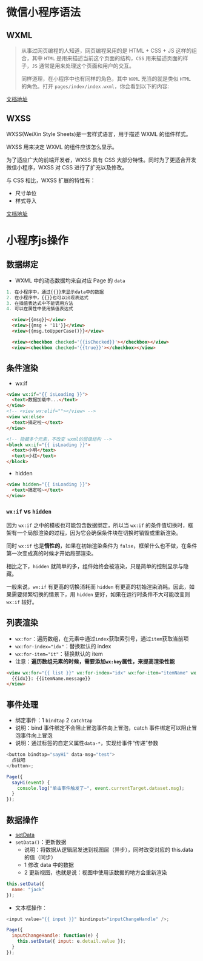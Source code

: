 # 微信小程序语法

## WXML

> 从事过网页编程的人知道，网页编程采用的是 HTML + CSS + JS 这样的组合，其中 `HTML` 是用来描述当前这个页面的结构，`CSS` 用来描述页面的样子，`JS` 通常是用来处理这个页面和用户的交互。
>
> 同样道理，在小程序中也有同样的角色，其中 `WXML` 充当的就是类似 `HTML` 的角色。打开 `pages/index/index.wxml`，你会看到以下的内容:

[文档地址](https://developers.weixin.qq.com/miniprogram/dev/quickstart/basic/file.html#json-%E9%85%8D%E7%BD%AE)

## WXSS

WXSS(WeiXin Style Sheets)是一套样式语言，用于描述 WXML 的组件样式。

WXSS 用来决定 WXML 的组件应该怎么显示。

为了适应广大的前端开发者，WXSS 具有 CSS 大部分特性。同时为了更适合开发微信小程序，WXSS 对 CSS 进行了扩充以及修改。

与 CSS 相比，WXSS 扩展的特性有：

- 尺寸单位
- 样式导入

[文档地址](https://developers.weixin.qq.com/miniprogram/dev/framework/view/wxss.html)



# 小程序js操作

## 数据绑定

- WXML 中的动态数据均来自对应 Page 的 `data`

```js
1. 在小程序中，通过{{}}来显示data中的数据
2. 在小程序中，{{}}也可以出现表达式
3. 在插值表达式中不能调用方法
4. 可以在属性中使用插值表达式
```

```html
  <view>{{msg}}</view>
  <view>{{msg + '11'}}</view>
  <view>{{msg.toUpperCase()}}</view>

  <view><checkbox checked='{{isChecked}}'></checkbox></view>
  <view><checkbox checked='{{true}}'></checkbox></view>
```

## 条件渲染

- wx:if

```html
<view wx:if="{{ isLoading }}">
  <text>数据加载中...</text>
</view>
<!-- <view wx:elif=""></view> -->
<view wx:else>
  <text>搞定啦~</text>
</view>

<!-- 隐藏多个元素，不改变 wxml的层级结构 -->
<block wx:if="{{ isLoading }}">
  <text>小明</text>
  <text>小红</text>
</block>
```

- hidden

```html
<view hidden="{{ isLoading }}">
  <text>搞定啦~</text>
</view>
```

### `wx:if` vs `hidden`

因为 `wx:if` 之中的模板也可能包含数据绑定，所以当 `wx:if` 的条件值切换时，框架有一个局部渲染的过程，因为它会确保条件块在切换时销毁或重新渲染。

同时 `wx:if` 也是**惰性的**，如果在初始渲染条件为 `false`，框架什么也不做，在条件第一次变成真的时候才开始局部渲染。

相比之下，`hidden` 就简单的多，组件始终会被渲染，只是简单的控制显示与隐藏。

一般来说，`wx:if` 有更高的切换消耗而 `hidden` 有更高的初始渲染消耗。因此，如果需要频繁切换的情景下，用 `hidden` 更好，如果在运行时条件不大可能改变则 `wx:if` 较好。



## 列表渲染

- `wx:for`：遍历数组，在元素中通过`index`获取索引号，通过`item`获取当前项
- `wx:for-index="idx"`：替换默认的 index
- `wx:for-item="it"`：替换默认的 item
- 注意：**遍历数组元素的时候，需要添加`wx:key`属性，来提高渲染性能**

```html
<view wx:for="{{ list }}" wx:for-index="idx" wx:for-item="itemName" wx:key="itemName.id">
  {{idx}}: {{itemName.message}}
</view>
```

## 事件处理

- 绑定事件：1 `bindtap` 2 `catchtap`
- 说明：bind 事件绑定不会阻止冒泡事件向上冒泡，catch 事件绑定可以阻止冒泡事件向上冒泡
- 说明：通过标签的自定义属性`data-*`，实现给事件“传递”参数

```js
<button bindtap="sayHi" data-msg="test">
  点我吧
</button>;

Page({
  sayHi(event) {
    console.log("单击事件触发了~", event.currentTarget.dataset.msg);
  }
});
```

## 数据操作

- [setData](https://mp.weixin.qq.com/debug/wxadoc/dev/framework/app-service/page.html)
- `setData()`：更新数据
  - 说明：将数据从逻辑层发送到视图层（异步），同时改变对应的 this.data 的值（同步）
  - 1 修改 data 中的数据
  - 2 更新视图，也就是说：视图中使用该数据的地方会重新渲染

```js
this.setData({
  name: "jack"
});
```

- 文本框操作：

```js
<input value="{{ input }}" bindinput="inputChangeHandle" />;

Page({
  inputChangeHandle: function(e) {
    this.setData({ input: e.detail.value });
  }
});
```

